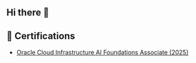## Hi there 👋
## 📜 Certifications

- [Oracle Cloud Infrastructure AI Foundations Associate (2025)](https://catalog-education.oracle.com/pls/certview/sharebadge?id=44364A358D6BDA7EB6A12F18C3BB35056FA14A651BE3EFC5C75026FE8813F9E2)


<!--
**Neelanjansarkar/Neelanjansarkar** is a ✨ _special_ ✨ repository because its `README.md` (this file) appears on your GitHub profile.

Here are some ideas to get you started:

- 🔭 I’m currently working on ...
- 🌱 I’m currently learning ...
- 👯 I’m looking to collaborate on ...
- 🤔 I’m looking for help with ...
- 💬 Ask me about ...
- 📫 How to reach me: ...
- 😄 Pronouns: ...
- ⚡ Fun fact: ...
-->
